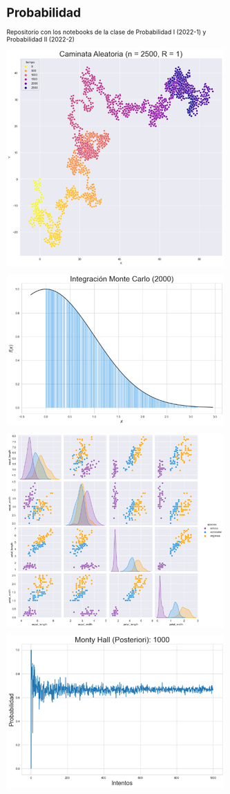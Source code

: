 # Probabilidad
Repositorio con los notebooks de la clase de Probabilidad I (2022-1) y Probabilidad II (2022-2)


<p align="center">
   <img src="https://raw.githubusercontent.com/ArathReyes/Probabilidad/main/gallery/rw.png"/>
</p>


<p align="center">
   <img src="https://raw.githubusercontent.com/ArathReyes/Probabilidad/main/gallery/montint.png"/>
</p>


<p align="center">
   <img src="https://raw.githubusercontent.com/ArathReyes/Probabilidad/main/gallery/displot.png"/>
</p>

<p align="center">
   <img src="https://raw.githubusercontent.com/ArathReyes/Probabilidad/main/gallery/montyhall.png"/>
</p>
